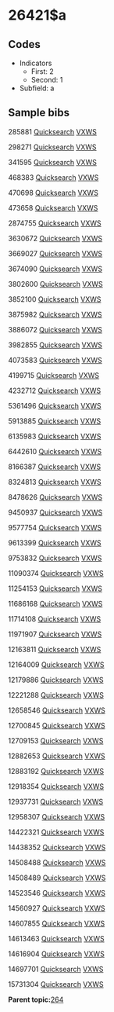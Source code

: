 # 26421$a

## Codes

-   Indicators
    -   First: 2
    -   Second: 1
-   Subfield: a

## Sample bibs

285881 [Quicksearch](https://search.library.yale.edu/catalog/285881) [VXWS](http://prodorbis.library.yale.edu:7014/vxws/GetHoldingsService?bibId=285881)

298271 [Quicksearch](https://search.library.yale.edu/catalog/298271) [VXWS](http://prodorbis.library.yale.edu:7014/vxws/GetHoldingsService?bibId=298271)

341595 [Quicksearch](https://search.library.yale.edu/catalog/341595) [VXWS](http://prodorbis.library.yale.edu:7014/vxws/GetHoldingsService?bibId=341595)

468383 [Quicksearch](https://search.library.yale.edu/catalog/468383) [VXWS](http://prodorbis.library.yale.edu:7014/vxws/GetHoldingsService?bibId=468383)

470698 [Quicksearch](https://search.library.yale.edu/catalog/470698) [VXWS](http://prodorbis.library.yale.edu:7014/vxws/GetHoldingsService?bibId=470698)

473658 [Quicksearch](https://search.library.yale.edu/catalog/473658) [VXWS](http://prodorbis.library.yale.edu:7014/vxws/GetHoldingsService?bibId=473658)

2874755 [Quicksearch](https://search.library.yale.edu/catalog/2874755) [VXWS](http://prodorbis.library.yale.edu:7014/vxws/GetHoldingsService?bibId=2874755)

3630672 [Quicksearch](https://search.library.yale.edu/catalog/3630672) [VXWS](http://prodorbis.library.yale.edu:7014/vxws/GetHoldingsService?bibId=3630672)

3669027 [Quicksearch](https://search.library.yale.edu/catalog/3669027) [VXWS](http://prodorbis.library.yale.edu:7014/vxws/GetHoldingsService?bibId=3669027)

3674090 [Quicksearch](https://search.library.yale.edu/catalog/3674090) [VXWS](http://prodorbis.library.yale.edu:7014/vxws/GetHoldingsService?bibId=3674090)

3802600 [Quicksearch](https://search.library.yale.edu/catalog/3802600) [VXWS](http://prodorbis.library.yale.edu:7014/vxws/GetHoldingsService?bibId=3802600)

3852100 [Quicksearch](https://search.library.yale.edu/catalog/3852100) [VXWS](http://prodorbis.library.yale.edu:7014/vxws/GetHoldingsService?bibId=3852100)

3875982 [Quicksearch](https://search.library.yale.edu/catalog/3875982) [VXWS](http://prodorbis.library.yale.edu:7014/vxws/GetHoldingsService?bibId=3875982)

3886072 [Quicksearch](https://search.library.yale.edu/catalog/3886072) [VXWS](http://prodorbis.library.yale.edu:7014/vxws/GetHoldingsService?bibId=3886072)

3982855 [Quicksearch](https://search.library.yale.edu/catalog/3982855) [VXWS](http://prodorbis.library.yale.edu:7014/vxws/GetHoldingsService?bibId=3982855)

4073583 [Quicksearch](https://search.library.yale.edu/catalog/4073583) [VXWS](http://prodorbis.library.yale.edu:7014/vxws/GetHoldingsService?bibId=4073583)

4199715 [Quicksearch](https://search.library.yale.edu/catalog/4199715) [VXWS](http://prodorbis.library.yale.edu:7014/vxws/GetHoldingsService?bibId=4199715)

4232712 [Quicksearch](https://search.library.yale.edu/catalog/4232712) [VXWS](http://prodorbis.library.yale.edu:7014/vxws/GetHoldingsService?bibId=4232712)

5361496 [Quicksearch](https://search.library.yale.edu/catalog/5361496) [VXWS](http://prodorbis.library.yale.edu:7014/vxws/GetHoldingsService?bibId=5361496)

5913885 [Quicksearch](https://search.library.yale.edu/catalog/5913885) [VXWS](http://prodorbis.library.yale.edu:7014/vxws/GetHoldingsService?bibId=5913885)

6135983 [Quicksearch](https://search.library.yale.edu/catalog/6135983) [VXWS](http://prodorbis.library.yale.edu:7014/vxws/GetHoldingsService?bibId=6135983)

6442610 [Quicksearch](https://search.library.yale.edu/catalog/6442610) [VXWS](http://prodorbis.library.yale.edu:7014/vxws/GetHoldingsService?bibId=6442610)

8166387 [Quicksearch](https://search.library.yale.edu/catalog/8166387) [VXWS](http://prodorbis.library.yale.edu:7014/vxws/GetHoldingsService?bibId=8166387)

8324813 [Quicksearch](https://search.library.yale.edu/catalog/8324813) [VXWS](http://prodorbis.library.yale.edu:7014/vxws/GetHoldingsService?bibId=8324813)

8478626 [Quicksearch](https://search.library.yale.edu/catalog/8478626) [VXWS](http://prodorbis.library.yale.edu:7014/vxws/GetHoldingsService?bibId=8478626)

9450937 [Quicksearch](https://search.library.yale.edu/catalog/9450937) [VXWS](http://prodorbis.library.yale.edu:7014/vxws/GetHoldingsService?bibId=9450937)

9577754 [Quicksearch](https://search.library.yale.edu/catalog/9577754) [VXWS](http://prodorbis.library.yale.edu:7014/vxws/GetHoldingsService?bibId=9577754)

9613399 [Quicksearch](https://search.library.yale.edu/catalog/9613399) [VXWS](http://prodorbis.library.yale.edu:7014/vxws/GetHoldingsService?bibId=9613399)

9753832 [Quicksearch](https://search.library.yale.edu/catalog/9753832) [VXWS](http://prodorbis.library.yale.edu:7014/vxws/GetHoldingsService?bibId=9753832)

11090374 [Quicksearch](https://search.library.yale.edu/catalog/11090374) [VXWS](http://prodorbis.library.yale.edu:7014/vxws/GetHoldingsService?bibId=11090374)

11254153 [Quicksearch](https://search.library.yale.edu/catalog/11254153) [VXWS](http://prodorbis.library.yale.edu:7014/vxws/GetHoldingsService?bibId=11254153)

11686168 [Quicksearch](https://search.library.yale.edu/catalog/11686168) [VXWS](http://prodorbis.library.yale.edu:7014/vxws/GetHoldingsService?bibId=11686168)

11714108 [Quicksearch](https://search.library.yale.edu/catalog/11714108) [VXWS](http://prodorbis.library.yale.edu:7014/vxws/GetHoldingsService?bibId=11714108)

11971907 [Quicksearch](https://search.library.yale.edu/catalog/11971907) [VXWS](http://prodorbis.library.yale.edu:7014/vxws/GetHoldingsService?bibId=11971907)

12163811 [Quicksearch](https://search.library.yale.edu/catalog/12163811) [VXWS](http://prodorbis.library.yale.edu:7014/vxws/GetHoldingsService?bibId=12163811)

12164009 [Quicksearch](https://search.library.yale.edu/catalog/12164009) [VXWS](http://prodorbis.library.yale.edu:7014/vxws/GetHoldingsService?bibId=12164009)

12179886 [Quicksearch](https://search.library.yale.edu/catalog/12179886) [VXWS](http://prodorbis.library.yale.edu:7014/vxws/GetHoldingsService?bibId=12179886)

12221288 [Quicksearch](https://search.library.yale.edu/catalog/12221288) [VXWS](http://prodorbis.library.yale.edu:7014/vxws/GetHoldingsService?bibId=12221288)

12658546 [Quicksearch](https://search.library.yale.edu/catalog/12658546) [VXWS](http://prodorbis.library.yale.edu:7014/vxws/GetHoldingsService?bibId=12658546)

12700845 [Quicksearch](https://search.library.yale.edu/catalog/12700845) [VXWS](http://prodorbis.library.yale.edu:7014/vxws/GetHoldingsService?bibId=12700845)

12709153 [Quicksearch](https://search.library.yale.edu/catalog/12709153) [VXWS](http://prodorbis.library.yale.edu:7014/vxws/GetHoldingsService?bibId=12709153)

12882653 [Quicksearch](https://search.library.yale.edu/catalog/12882653) [VXWS](http://prodorbis.library.yale.edu:7014/vxws/GetHoldingsService?bibId=12882653)

12883192 [Quicksearch](https://search.library.yale.edu/catalog/12883192) [VXWS](http://prodorbis.library.yale.edu:7014/vxws/GetHoldingsService?bibId=12883192)

12918354 [Quicksearch](https://search.library.yale.edu/catalog/12918354) [VXWS](http://prodorbis.library.yale.edu:7014/vxws/GetHoldingsService?bibId=12918354)

12937731 [Quicksearch](https://search.library.yale.edu/catalog/12937731) [VXWS](http://prodorbis.library.yale.edu:7014/vxws/GetHoldingsService?bibId=12937731)

12958307 [Quicksearch](https://search.library.yale.edu/catalog/12958307) [VXWS](http://prodorbis.library.yale.edu:7014/vxws/GetHoldingsService?bibId=12958307)

14422321 [Quicksearch](https://search.library.yale.edu/catalog/14422321) [VXWS](http://prodorbis.library.yale.edu:7014/vxws/GetHoldingsService?bibId=14422321)

14438352 [Quicksearch](https://search.library.yale.edu/catalog/14438352) [VXWS](http://prodorbis.library.yale.edu:7014/vxws/GetHoldingsService?bibId=14438352)

14508488 [Quicksearch](https://search.library.yale.edu/catalog/14508488) [VXWS](http://prodorbis.library.yale.edu:7014/vxws/GetHoldingsService?bibId=14508488)

14508489 [Quicksearch](https://search.library.yale.edu/catalog/14508489) [VXWS](http://prodorbis.library.yale.edu:7014/vxws/GetHoldingsService?bibId=14508489)

14523546 [Quicksearch](https://search.library.yale.edu/catalog/14523546) [VXWS](http://prodorbis.library.yale.edu:7014/vxws/GetHoldingsService?bibId=14523546)

14560927 [Quicksearch](https://search.library.yale.edu/catalog/14560927) [VXWS](http://prodorbis.library.yale.edu:7014/vxws/GetHoldingsService?bibId=14560927)

14607855 [Quicksearch](https://search.library.yale.edu/catalog/14607855) [VXWS](http://prodorbis.library.yale.edu:7014/vxws/GetHoldingsService?bibId=14607855)

14613463 [Quicksearch](https://search.library.yale.edu/catalog/14613463) [VXWS](http://prodorbis.library.yale.edu:7014/vxws/GetHoldingsService?bibId=14613463)

14616904 [Quicksearch](https://search.library.yale.edu/catalog/14616904) [VXWS](http://prodorbis.library.yale.edu:7014/vxws/GetHoldingsService?bibId=14616904)

14697701 [Quicksearch](https://search.library.yale.edu/catalog/14697701) [VXWS](http://prodorbis.library.yale.edu:7014/vxws/GetHoldingsService?bibId=14697701)

15731304 [Quicksearch](https://search.library.yale.edu/catalog/15731304) [VXWS](http://prodorbis.library.yale.edu:7014/vxws/GetHoldingsService?bibId=15731304)

**Parent topic:**[264](../../tags/264/264.md)

